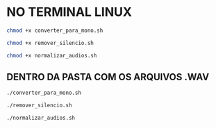 # NO TERMINAL LINUX

```bash
chmod +x converter_para_mono.sh
```

```bash
chmod +x remover_silencio.sh
```

```bash
chmod +x normalizar_audios.sh
```

## DENTRO DA PASTA COM OS ARQUIVOS .WAV

```bash
./converter_para_mono.sh
```

```bash
./remover_silencio.sh
```

```bash
./normalizar_audios.sh
```
